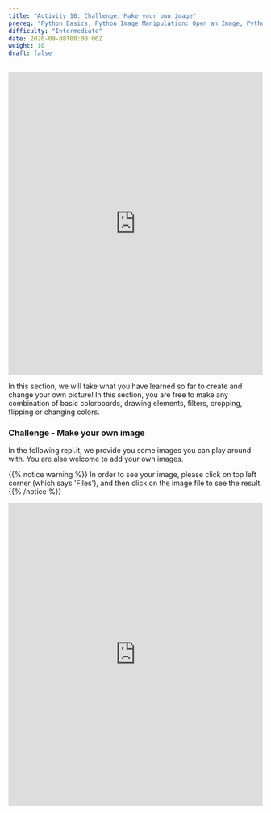 ```yaml
---
title: "Activity 10: Challenge: Make your own image"
prereq: "Python Basics, Python Image Manipulation: Open an Image, Python Pixel: Colors and Pixels"
difficulty: "Intermediate"
date: 2020-09-08T00:00:00Z
weight: 10
draft: false
---
```


<iframe width="100%" height="600px" src="https://www.youtube.com/embed/KWL3b4xY8dA" frameborder="0" allow="accelerometer; autoplay; encrypted-media; gyroscope; picture-in-picture" allowfullscreen></iframe>

In this section, we will take what you have learned so far to create and change your own picture! In this section, you are free to make any combination of basic colorboards, drawing elements, filters, cropping, flipping or changing colors. 

### Challenge - Make your own image

In the following repl.it, we provide you some images you can play around with. You are also welcome to add your own images.

{{% notice warning %}}
 In order to see your image, please click on top left corner (which says 'Files'), and then click on the image file to see the result.
{{% /notice %}}

<iframe height="600px" width="100%" src="https://repl.it/@nuevofoundation/Python-Pixel-Activity10?lite=true" scrolling="no" frameborder="no" allowtransparency="true" allowfullscreen="true" sandbox="allow-forms allow-pointer-lock allow-popups allow-same-origin allow-scripts allow-modals"></iframe>
